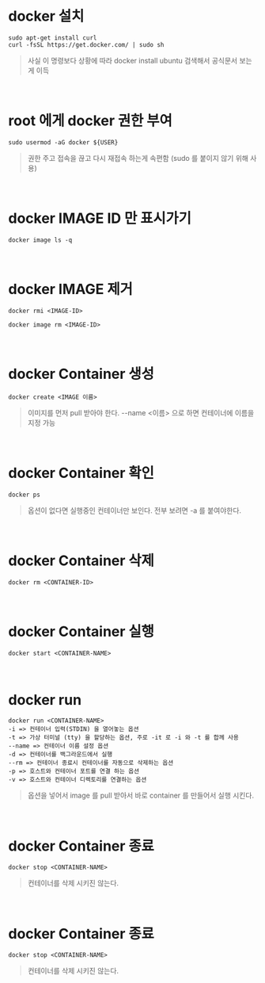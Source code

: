 # docker 설치
```shell
sudo apt-get install curl
curl -fsSL https://get.docker.com/ | sudo sh
```
> 사실 이 명령보다 상황에 따라 docker install ubuntu 검색해서 공식문서 보는게 이득

<br />

# root 에게 docker 권한 부여
```shell
sudo usermod -aG docker ${USER}
```
> 권한 주고 접속을 끊고 다시 재접속 하는게 속편함 (sudo 를 붙이지 않기 위해 사용)

<br />

# docker IMAGE ID 만 표시가기
```shell
docker image ls -q
```

<br />

# docker IMAGE 제거
```shell
docker rmi <IMAGE-ID>

docker image rm <IMAGE-ID>
```

<br />

# docker Container 생성
```shell
docker create <IMAGE 이름>
```
> 이미지를 먼저 pull 받아야 한다.
> --name <이름> 으로 하면 컨테이너에 이름을 지정 가능

<br />

# docker Container 확인
```shell
docker ps
```
> 옵션이 없다면 실행중인 컨테이너만 보인다. 전부 보려면 -a 를 붙여야한다.

<br />

# docker Container 삭제
```shell
docker rm <CONTAINER-ID>
```

<br />

# docker Container 실행
```shell
docker start <CONTAINER-NAME>
```

<br />

# docker run
```shell
docker run <CONTAINER-NAME>
-i => 컨테이너 입력(STDIN) 을 열어놓는 옵션
-t => 가상 터미널 (tty) 을 할당하는 옵션, 주로 -it 로 -i 와 -t 를 합께 사용 
--name => 컨테이너 이름 설정 옵션
-d => 컨테이너를 백그라운드에서 실행
--rm => 컨테이너 종료시 컨테이너를 자동으로 삭제하는 옵션
-p => 호스트와 컨테이너 포트를 연결 하는 옵션
-v => 호스트와 컨테이너 디렉토리를 연결하는 옵션
```
> 옵션을 넣어서 image 를 pull 받아서 바로 container 를 만들어서 실행 시킨다.  

<br />

# docker Container 종료
```shell
docker stop <CONTAINER-NAME>
```
> 컨테이너를 삭제 시키진 않는다.

<br />

# docker Container 종료
```shell
docker stop <CONTAINER-NAME>
```
> 컨테이너를 삭제 시키진 않는다.

<br />

